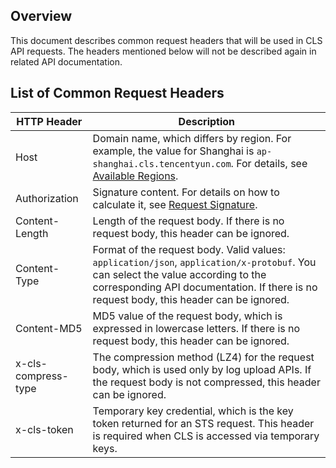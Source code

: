 ## Overview

This document describes common request headers that will be used in CLS API requests. The headers mentioned below will not be described again in related API documentation.

## List of Common Request Headers

| HTTP Header | Description |
| ------------------- | ------------------------------------------------------------ |
| Host                | Domain name, which differs by region. For example, the value for Shanghai is `ap-shanghai.cls.tencentyun.com`. For details, see [Available Regions](https://intl.cloud.tencent.com/document/product/614/18940). |
| Authorization | Signature content. For details on how to calculate it, see [Request Signature](https://intl.cloud.tencent.com/document/product/614/12445). |
| Content-Length | Length of the request body. If there is no request body, this header can be ignored. |
| Content-Type | Format of the request body. Valid values: `application/json`, `application/x-protobuf`. You can select the value according to the corresponding API documentation. If there is no request body, this header can be ignored. |
| Content-MD5 | MD5 value of the request body, which is expressed in lowercase letters. If there is no request body, this header can be ignored. |
| x-cls-compress-type | The compression method (LZ4) for the request body, which is used only by log upload APIs. If the request body is not compressed, this header can be ignored. |
| x-cls-token | Temporary key credential, which is the key token returned for an STS request. This header is required when CLS is accessed via temporary keys. |

